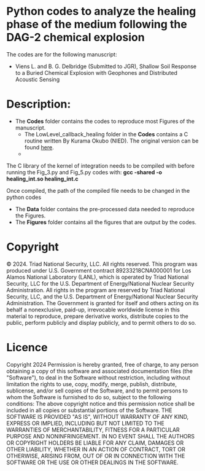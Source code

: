 # Python codes to analyze the healing phase of the medium following the DAG-2 chemical explosion

The codes are for the following manuscript:
- Viens L. and B. G. Delbridge (Submitted to JGR), Shallow Soil Response to a Buried Chemical Explosion with Geophones and Distributed Acoustic Sensing


# Description:

- The **Codes** folder contains the codes to reproduce most Figures of the manuscript.
  - The LowLevel_callback_healing folder in the **Codes** contains a C routine written By Kurama Okubo (NIED). The original version can be found [here](https://github.com/kura-okubo/SeisMonitoring_Paper/tree/master/Post/ModelFit/code/LowLevel_callback_healing_distributed).
  - 
The C library of the kernel of integration needs to be compiled with before running the Fig_3.py and Fig_5.py codes with: 
   **gcc -shared -o healing_int.so healing_int.c**
    
Once compiled, the path of the compiled file needs to be changed in the python codes 
- The **Data** folder contains the pre-processed data needed to reproduce the Figures.
- The **Figures** folder contains all the figures that are output by the codes.

# Copyright

© 2024. Triad National Security, LLC. All rights reserved.
This program was produced under U.S. Government contract 89233218CNA000001 for Los Alamos
National Laboratory (LANL), which is operated by Triad National Security, LLC for the U.S.
Department of Energy/National Nuclear Security Administration. All rights in the program are
reserved by Triad National Security, LLC, and the U.S. Department of Energy/National Nuclear
Security Administration. The Government is granted for itself and others acting on its behalf a
nonexclusive, paid-up, irrevocable worldwide license in this material to reproduce, prepare
derivative works, distribute copies to the public, perform publicly and display publicly, and to permit
others to do so.

# Licence

Copyright 2024
Permission is hereby granted, free of charge, to any person obtaining a copy of this software and associated documentation files (the "Software"), to deal in the Software without restriction, including without limitation the rights to use, copy, modify, merge, publish, distribute, sublicense, and/or sell copies of the Software, and to permit persons to whom the Software is furnished to do so, subject to the following conditions:
The above copyright notice and this permission notice shall be included in all copies or substantial portions of the Software.
THE SOFTWARE IS PROVIDED "AS IS", WITHOUT WARRANTY OF ANY KIND, EXPRESS OR
IMPLIED, INCLUDING BUT NOT LIMITED TO THE WARRANTIES OF MERCHANTABILITY,
FITNESS FOR A PARTICULAR PURPOSE AND NONINFRINGEMENT. IN NO EVENT SHALL THE
AUTHORS OR COPYRIGHT HOLDERS BE LIABLE FOR ANY CLAIM, DAMAGES OR OTHER
LIABILITY, WHETHER IN AN ACTION OF CONTRACT, TORT OR OTHERWISE, ARISING FROM,
OUT OF OR IN CONNECTION WITH THE SOFTWARE OR THE USE OR OTHER DEALINGS IN THE
SOFTWARE.
